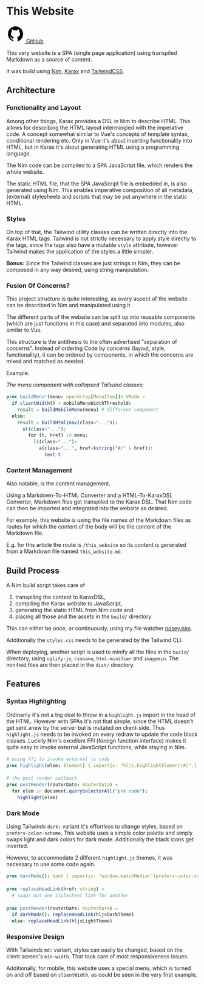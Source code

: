 [creationTime]:- "Feb 13. 2023"
[lastWriteTime]:- "Feb 13. 2023"

# This Website

<a href="https://github.com/aMOPel/nim-karax-website/tree/amopels_content">
<img src="assets/icons8-github.svg" alt="GitHub" class="inline m-1 dark:invert">
GitHub</a>

This very website 
is a SPA (single page application) using transpiled Markdown as a source of content.

It was build 
using [Nim](https://nim-lang.org/), [Karax](https://github.com/karaxnim/karax) and [TailwindCSS](https://tailwindcss.com/).

## Architecture

### Functionality and Layout

Among other things, Karax provides a DSL in Nim to describe HTML.
This allows for describing the HTML layout intermingled with the imperative code.
A concept somewhat similar to Vue's concepts of template syntax, conditional rendering etc.
Only in Vue it's about inserting functionality into HTML,
but in Karax it's about generating HTML using a programming language.

The Nim code can be compiled to a SPA JavaScript file, which renders the whole website.

The static HTML file, that the SPA JavaScript file is embedded in,
is also generated using Nim.
This enables imperative composition of all metadata, 
(external) stylesheets and scripts that may be put anywhere in the static HTML.

### Styles

On top of that, the Tailwind utility classes can be written directly into the
Karax HTML tags.
Tailwind is not strictly necessary to apply style directly to the tags,
since the tags also have a mutable `style` attribute, however Tailwind makes the
application of the styles a little simpler.

**Bonus:** Since the Tailwind classes are just strings in Nim,
they can be composed in any way desired, using string manipulation.

### Fusion Of Concerns?

This project structure is quite interesting, as every aspect of the 
website can be described in Nim and manipulated using it.

The different parts of the website can be split up into reusable components 
(which are just functions in this case) and separated into modules,
also similar to Vue.

This structure is the antithesis to the often advertised 
"separation of concerns". Instead of ordering Code by concerns 
(layout, style, functionality), it can be ordered by components, in which
the concerns are mixed and matched as needed.

Example:

*The menu component with collapsed Tailwind classes:*
```nim
proc buildMenu*(menu: openArray[MenuItem]): VNode =
  if clientWidth() < mobileMenuWidthThreshold:
    result = buildMobileMenu(menu) # different component
  else:
    result = buildHtml(nav(class="...")):
      ul(class="..."):
        for (t, href) in menu:
          li(class="..."):
            a(class="...", href=kstring("#/" & href)):
              text t
```

### Content Management

Also notable, is the content management.

Using a Markdown-To-HTML Converter and a HTML-To-KaraxDSL Converter,
Markdown files get transpiled to the Karax DSL.
That Nim code can then be imported and integrated into the website
as desired. 

For example, this website is using the file names of the Markdown 
files as routes for which the content of the body will be the content of the 
Markdown file. 

E.g. for this article the route is `/this_website` so its content
is generated from a Markdown file named `this_website.md`.

## Build Process

A Nim build script takes care of 
1. transpiling the content to KaraxDSL,
2. compiling the Karax website to JavaScript,
3. generating the static HTML from Nim code and
4. placing all those and the assets in the `build/` directory

This can either be once,
or continuously, using my file watcher [nosey.nim](#/nosey_nim).

Additionally the `styles.css` needs to be generated by the Tailwind CLI.

When deploying, another script is used to minify all the files in the `build/`
directory, using `uglify-js`, `cssnano`, `html-minifier` and `imagemin`.
The minified files are then placed in the `dist/` directory.

## Features

### Syntax Highlighting

Ordinarily it's not a big deal to throw in a `highlight.js` import in the head of the HTML.
However with SPAs it's not that simple, since the HTML doesn't get sent anew by 
the server but is mutated on client-side.
Thus `highlight.js` needs to be invoked on every redraw to update the code block
classes.
Luckily Nim's excellent FFI (foreign function interface) makes it quite easy to 
invoke external JavaScript functions, while staying in Nim.

```nim
# using ffi to invoke external js code
proc highlight(elem: Element) {.importjs: "hljs.highlightElement(#)".}

# the post render callback
proc postRender(routerDate: RouterData) =
  for elem in document.querySelectorAll("pre code"):
    highlight(elem)
```

### Dark Mode

Using Tailwinds `dark:` variant it's effortless to change styles, based on 
`prefers-color-scheme`.
This website uses a simple color palette and simply swaps light and dark 
colors for dark mode. Additionally the black icons get inverted.

However, to accommodate 2 different `highlight.js` themes, it was necessary to use
some code again.

```nim
proc darkMode(): bool {.importjs: "window.matchMedia('(prefers-color-scheme: dark)').matches".}

proc replaceHeadLink(href: string) =
  # swaps out one stylesheet link for another

proc postRender(routerDate: RouterData) =
  if darkMode(): replaceHeadLink(hljsDarkTheme)
  else: replaceHeadLink(hljsLightTheme)
```

### Responsive Design

With Tailwinds `md:` variant, styles can easily be changed,
based on the client screen's `min-width`.
That took care of most responsiveness issues.

Additionally, for mobile, this website uses a special menu, which is turned on 
and off based on `clientWidth`, as could be seen in the very first example.

